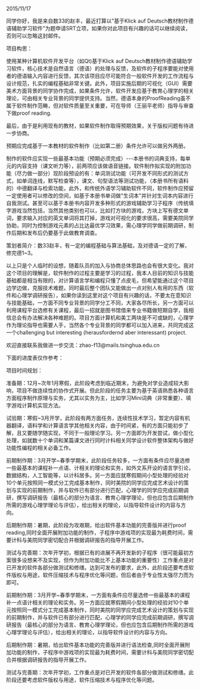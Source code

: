 2015/11/17

同学你好，我是来自数33的赵丰，最近打算以"基于Klick auf
Deutsch教材制作德语辅助学习软件"为题申请SRT立项，如果你对此项目有兴趣的话可以继续阅读，否则可以忽略这封邮件。

项目构思：

使用某种计算机软件开发平台（如Qt)基于Klick auf
Deutsch教材制作德语辅助学习软件，核心技术是自然语言（德语）的处理与反馈，及软件的子程序要能对使用者的德语输入内容进行反馈，其次该项目应尽可能符合一般软件开发的工作流程与设计规范，扎实的编程基础非常关键。此外，项目实施后期的可视化（GUI）需要美术方面背景的同学协作完成，如果条件允许，软件开发应基于教育心理学的相关理论，可由相关专业背景的同学提供支持。当然，德语本身的ProofReading虽不属于软件制作范畴，但对软件质量至关重要，可在导师（王丽平老师）指导与审查下做proof
reading.

最后，由于是利用现有的教材，如果软件制作取得预期效果，关于版权问题有待进一步协商。

预期应完成基于一本教材的软件制作（比如第二册）条件允许可以做另外两册。

制作的软件应实现一些最基本功能（预期必须完成）\-\--本册书的词典支持，每单元的内容支持（课文听力等），前两项应该做语音链接。软件制作拟实现的附加功能（尽力做一部分）现阶段预设的有：单词测试功能（可开发不同形式的测试方式，如单词连线，默写检查等），课文、句型语法等测试功能，（本册书所有语料的）中德翻译与检索功能，此外，和传统外语学习辅助软件不同，软件制作应预留一定使用者可以修改的空间，如基于本册书单词做"生词本"并针对生词本内容进行自我测试。甚至可以基于本册书内容开发多种形式的游戏辅助学习子程序（传统填字游戏当然包括，当然其他类别也可以，比如打方块的游戏，方块上写有德文单词，要求输入对应的英文单词将其打掉，游戏对可视化的要求很高，需要美院同学协助，同时为控制游戏元素的占比达最优学习效果，需心理学同学做前期调研，制作后期和发布后仍要基于此做教育调查。

策划者简介：数33赵丰，有一定的编程基础与算法基础，及对德语一定的了解，修完德1\~3。

以上只是个人临时的设想，随着队员的加入与协商总体思路也会有很大变化。我对这个项目的理解是，软件制作的过程主要是学习的过程，我本人目前的知识与技能基础都是相当有限的，对计算语言学和编程只懂了点皮毛，但希望能通过这个项目边学边做，克服技术难题，同时最后整个团队又能做出一点对别人有用的东西（软件和心理学调研报告），如果你读到这里对这个项目有兴趣的话，不要太在意知识与技能基础，一方面不同专业背景的同学分工不同，大家各尽所长，另一方面可以利用课程平台选修有关课程，最后一招就是图书馆借来专业书籍做短期自学，我相信总会有办法解决各种难题的。项目方面计算机和美工两块是不可或缺的，心理学作为理论指导也需要人手，当然各个专业背景的同学都可以加入进来，共同完成这一个challenging
but interesting (herausfordernd aber interessant) project.

欢迎直接联系我做进一步交流：zhao-f13\@mails.tsinghua.edu.cn

下面的进度表仅作参考：

项目时间规划：

准备期：12月\~次年1月寒假，此阶段考虑到临近期末，为避免对学业造成较大影响，项目不做连续性的协作式开展。但此阶段的任务主要为基于英语熟悉各种语言方面程序制作原理与实务，尤其以实务为主，比如学习Mini词典（非常重要）、填字游戏计算机实现方法。

试验期：寒假\~3月开学，此阶段有两方面任务，连续性技术学习，暂定内容有机器翻译，语料学和计算语言学其他相关内容，由于时间紧，有的方面只能初步了解，且又要随学随实现，不同于一般理论学习。另一方面即为开发尝试，做小型化处理，如就数十个单词和某篇课文进行同时计科相关同学设计软件整体架构与做好功能性编程的相关必备工作。

前期制作期：3月开学\~春季学期末，此阶段任务较多，一方面有条件应尽量选修一些最基本的课程补一点语、计相关的理论和实务，如外文系开设的语言学引论，数据结构，人工智能等，以计科居多。另一方面应就寒假期间小型处理的经验对10个单元按照同一模式分工完成基本制作，同时美院的同学应完成艺术设计的策划与实现的前期制作，并与软件已有部分进行匹配，心理学的同学应完成前期调研，撰写调研报告（最核心的部分为语言、教育心理学理论，但也应包含后期制作所需的游戏心理学理论与评估），给出相关的理论，以指导软件设计的内容与方向。

后期制作期：暑期，此阶段为攻艰期，给出软件基本功能的完善版并进行proof
reading,同时全面开展附加功能的制作，子程序中游戏项的实现最为耗费时间，需要计科与美院同学密切配合并根据调研报告的指导开展工作。

测试与完善期：次年开学初，根据已有的进展不再开发新的子程序（很可能最初方案很多设想来不及实现，但作为附加功能比不上基本功能的重要性）工作重点是对已开发的软件各部分做测试和修缮。达到可发布的要求，此外，此阶段还要考虑软件版权与用途，软件压缩技术与程序优化等问题，但后者由于专业性太强尽力而为即可。

前期制作期：3月开学\~春季学期末，一方面有条件应尽量选修一些最基本的课程补一点语计相关的理论和实务。另一方面应就寒假期间小型处理的经验对10个单元按照同一模式分工完成基本制作，同时美院的同学应完成艺术设计的策划与实现的前期制作，并与软件已有部分进行匹配，心理学的同学应完成前期调研，撰写调研报告（最核心的部分为语言、教育心理学理论，但也应包含后期制作所需的游戏心理学理论与评估），给出相关的理论，以指导软件设计的内容与方向。

后期制作期：暑期，给出软件基本功能的完善版并进行语法检查,同时全面开展附加功能的制作，子程序中游戏项的实现最为耗费时间，需要计科与美院同学密切配合并根据调研报告的指导开展工作。

测试与完善期：次年开学初，工作重点是对已开发的软件各部分做测试和修缮。此阶段还要考虑软件版权与用途，软件压缩技术与程序优化等问题。
